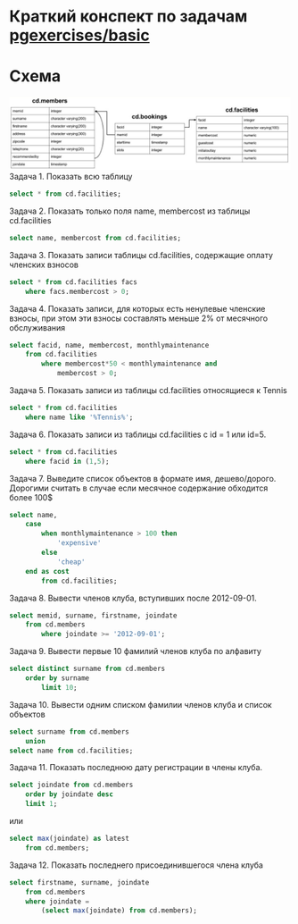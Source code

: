 # Краткий конспект по задачам [pgexercises/basic](https://www.pgexercises.com/questions/basic/)


# Схема
![alt схема базы данных](./images/basic01.jpg)
Задача 1. Показать всю таблицу
```sql
select * from cd.facilities;
```

Задача 2. Показать только поля name, membercost из таблицы cd.facilities 

```sql
select name, membercost from cd.facilities;
```

Задача 3. Показать записи таблицы cd.facilities, содержащие оплату членских взносов
```sql
select * from cd.facilities facs
	where facs.membercost > 0;
```

Задача 4. Показать записи, для которых есть ненулевые членские взносы, при этом эти взносы составлять меньше 2% от месячного обслуживания 

```sql
select facid, name, membercost, monthlymaintenance
	from cd.facilities
		where membercost*50 < monthlymaintenance and
			membercost > 0;
```

Задача 5. Показать записи из таблицы cd.facilities относящиеся к Tennis

```sql
select * from cd.facilities
	where name like '%Tennis%';
```

Задача 6. Показать записи из таблицы cd.facilities c id = 1 или id=5.
```sql
select * from cd.facilities
	where facid in (1,5);
```

Задача 7. Выведите список объектов в формате имя, дешево/дорого. Дорогими считать в случае если месячное содержание обходится более 100$ 
```sql
select name, 
	case
		when monthlymaintenance > 100 then
			'expensive'
		else
			'cheap'
	end as cost
		from cd.facilities;
```

Задача 8. Вывести членов клуба, вступивших после 2012-09-01. 
```sql
select memid, surname, firstname, joindate 
	from cd.members
		where joindate >= '2012-09-01';
```

Задача 9. Вывести первые 10 фамилий членов клуба по алфавиту 
```sql
select distinct surname from cd.members
	order by surname
		limit 10;
```

Задача 10. Вывести одним списком фамилии членов клуба и список объектов
```sql
select surname from cd.members
    union
select name from cd.facilities;
```

Задача 11. Показать последнюю дату регистрации в члены клуба. 
```sql
select joindate from cd.members
    order by joindate desc
    limit 1;
```
или 
```sql
select max(joindate) as latest
	from cd.members;  
```

Задача 12. Показать последнего присоединившегося члена клуба 
```sql
select firstname, surname, joindate
	from cd.members
	where joindate = 
		(select max(joindate) from cd.members); 
```
